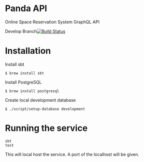 # Panda API

Online Space Reservation System GraphQL API

Develop Branch[![Build Status](https://travis-ci.com/itforge-eros/panda-api.svg?token=hxfRmfpCpbnunWcyMpkC&branch=develop)](https://travis-ci.com/itforge-eros/panda-api)

# Installation

Install sbt
```shell
$ brew install sbt
```

Install PostgreSQL
```shell
$ brew install postgresql
```

Create local development database
```shell
$ ./script/setup-database development
```

# Running the service
```shell
sbt
test
```
This will local host the service. A port of the localhost will be given.
